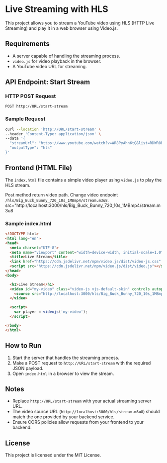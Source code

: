 # Live Streaming with HLS

This project allows you to stream a YouTube video using HLS (HTTP Live Streaming) and play it in a web browser using Video.js.

## Requirements
- A server capable of handling the streaming process.
- `video.js` for video playback in the browser.
- A YouTube video URL for streaming.

## API Endpoint: Start Stream
### HTTP POST Request
```
POST http://URL/start-stream
```

### Sample Request
```bash
curl --location 'http://URL/start-stream' \  
--header 'Content-Type: application/json' \  
--data '{
  "streamUrl": "https://www.youtube.com/watch?v=WR8PyAhn6tQ&list=RDWR8PyAhn6tQ&start_radio=1",
  "outputType": "hls"
}'
```

## Frontend (HTML File)
The `index.html` file contains a simple video player using `video.js` to play the HLS stream.

Post method return video path. Change video endpoint `/hls/Big_Buck_Bunny_720_10s_1MBmp4/stream.m3u8`.
src="http://localhost:3000/hls/Big_Buck_Bunny_720_10s_1MBmp4/stream.m3u8
### Sample index.html
```html
<!DOCTYPE html>
<html lang="en">
<head>
  <meta charset="UTF-8">
  <meta name="viewport" content="width=device-width, initial-scale=1.0">
  <title>Live Stream</title>
  <link href="https://cdn.jsdelivr.net/npm/video.js/dist/video-js.css" rel="stylesheet">
  <script src="https://cdn.jsdelivr.net/npm/video.js/dist/video.js"></script>
</head>
<body>

  <h1>Live Stream</h1>
  <video id="my-video" class="video-js vjs-default-skin" controls autoplay width="640" height="360">
    <source src="http://localhost:3000/hls/Big_Buck_Bunny_720_10s_1MBmp4/stream.m3u8" type="application/x-mpegURL">
  </video>

  <script>
    var player = videojs('my-video');
  </script>

</body>
</html>
```

## How to Run
1. Start the server that handles the streaming process.
2. Make a POST request to `http://URL/start-stream` with the required JSON payload.
3. Open `index.html` in a browser to view the stream.

## Notes
- Replace `http://URL/start-stream` with your actual streaming server URL.
- The video source URL (`http://localhost:3000/hls/stream.m3u8`) should match the one provided by your backend service.
- Ensure CORS policies allow requests from your frontend to your backend.

## License
This project is licensed under the MIT License.

